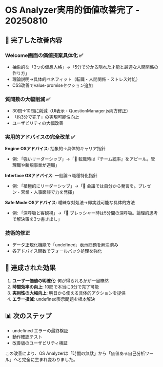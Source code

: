 # OS Analyzer実用的価値改善完了 - 20250810

## 🎯 完了した改善内容

### Welcome画面の価値提案具体化 ✅
- 抽象的な「3つの仮想人格」→「5分で分かる隠れた才能と最適な人間関係の作り方」
- 理論説明→具体的ベネフィット（転職・人間関係・ストレス対処）
- CSS改善でvalue-promiseセクション追加

### 質問数の大幅削減 ✅  
- 30問→10問に削減（UI表示・QuestionManager.js両方修正）
- 「約3分で完了」の実現可能性向上
- ユーザビリティの大幅改善

### 実用的アドバイスの完全改革 ✅
**Engine OSアドバイス**: 抽象的→具体的キャリア指針
- 例: 「強いリーダーシップ」→「💼 転職時は『チーム統率』をアピール。管理職や新規事業が適職」

**Interface OSアドバイス**: 一般論→職種特化指針  
- 例: 「積極的にリーダーシップ」→「📢 会議では自分から発言を。プレゼン・営業・人事面談で力を発揮」

**Safe Mode OSアドバイス**: 曖昧な対処法→即実践可能な具体的方法
- 例: 「深呼吸と客観視」→「🧘 プレッシャー時は5分間の深呼吸。論理的思考で解決策を3つ書き出し」

### 技術的修正
- データ正規化機能で「undefined」表示問題を解決済み
- 各アドバイス関数でフォールバック処理を強化

## 🎊 達成された効果
1. **ユーザー価値の明確化**: 何が得られるかが一目瞭然
2. **時間効率の向上**: 10問で本当に3分で完了可能
3. **実用性の大幅向上**: 明日から使える具体的アクションを提供
4. **エラー撲滅**: undefined表示問題を根本解決

## 📊 次のステップ
- undefined エラーの最終検証
- 動作確認テスト  
- 改善版のユーザビリティ検証

この改善により、OS Analyzerは「時間の無駄」から「価値ある自己分析ツール」へと完全に生まれ変わりました。